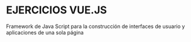 # EJERCICIOS VUE.JS

Framework de Java Script para la construcción de interfaces de usuario y aplicaciones de una sola página
